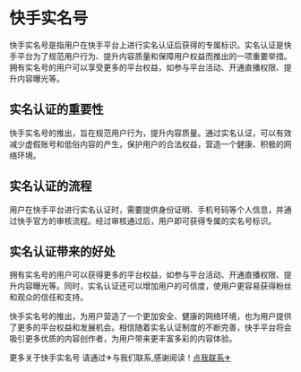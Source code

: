 # 快手实名号

快手实名号是指用户在快手平台上进行实名认证后获得的专属标识。实名认证是快手平台为了规范用户行为、提升内容质量和保障用户权益而推出的一项重要举措。拥有实名号的用户可以享受更多的平台权益，如参与平台活动、开通直播权限、提升内容曝光等。

## 实名认证的重要性

快手实名号的推出，旨在规范用户行为，提升内容质量。通过实名认证，可以有效减少虚假账号和低俗内容的产生，保护用户的合法权益，营造一个健康、积极的网络环境。

## 实名认证的流程

用户在快手平台进行实名认证时，需要提供身份证明、手机号码等个人信息，并通过快手官方的审核流程。经过审核通过后，用户即可获得专属的实名号标识。

## 实名认证带来的好处

拥有实名号的用户可以获得更多的平台权益，如参与平台活动、开通直播权限、提升内容曝光等。同时，实名认证还可以增加用户的可信度，使用户更容易获得粉丝和观众的信任和支持。

快手实名号的推出，为用户营造了一个更加安全、健康的网络环境，也为用户提供了更多的平台权益和发展机会。相信随着实名认证制度的不断完善，快手平台将会吸引更多优质的内容创作者，为用户带来更丰富多彩的内容体验。

更多关于快手实名号 请通过✈与我们联系,感谢阅读！[点我联系✈](https://go.k02.cc)